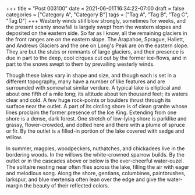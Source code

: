 +++
title = "Post 003100"
date = 2021-06-01T16:34:22-07:00
draft = false
categories = ["Category A", "Category B"]
tags = ["Tag A", "Tag B", "Tag C", "Tag D"]
+++
Westerly winds still blow strongly, sometimes for weeks, and the present scanty snowfall is largely swept from the western slopes and deposited on the eastern side. So far as I know, all the remaining glaciers in the front ranges are on the eastern slope. The Arapahoe, Sprague, Hallett, and Andrews Glaciers and the one on Long's Peak are on the eastern slope. They are but the stubs or remnants of large glaciers, and their presence is due in part to the deep, cool cirques cut out by the former ice-flows, and in part to the snows swept to them by prevailing westerly winds.

Though these lakes vary in shape and size, and though each is set in a different topography, many have a number of like features and are surrounded with somewhat similar verdure. A typical lake is elliptical and about one fifth of a mile long; its altitude about ten thousand feet; its waters clear and cold. A few huge rock-points or boulders thrust through its surface near the outlet. A part of its circling shore is of clean granite whose lines proclaim the former presence of the Ice King. Extending from one shore is a dense, dark forest. One stretch of low-lying shore is parklike and grassy, flower-crowded, and dotted here and there with a plume of spruce or fir. By the outlet is a filled-in portion of the lake covered with sedge and willow.

In summer, magpies, woodpeckers, nuthatches, and chickadees live in the bordering woods. In the willows the white-crowned sparrow builds. By the outlet or in the cascades above or below is the ever-cheerful water-ouzel. The solitaire nesting near often flies across the lake, filling the air with eager and melodious song. Along the shore, gentians, columbines, paintbrushes, larkspur, and blue mertensia often lean over the edge and give the water-margin the beauty of their reflected colors.
